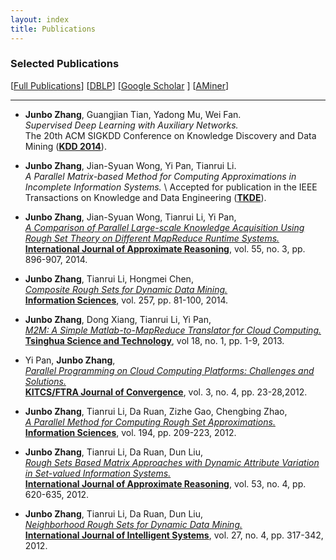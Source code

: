 ```yaml
---
layout: index
title: Publications
---
```


### Selected Publications 

[[Full Publications](/fullpublications)]
[[DBLP](http://www.informatik.uni-trier.de/~ley/pers/hd/z/Zhang:Junbo.html)]
[[Google Scholar](http://scholar.google.com/citations?user=sQpMBqsAAAAJ&hl=en) ]
[[AMiner](http://arnetminer.org/person/junbo-zhang-1557448.html)]

* * *
-	**Junbo Zhang**, Guangjian Tian, Yadong Mu, Wei Fan. \
	*Supervised Deep Learning with Auxiliary Networks.*\
	The 20th ACM SIGKDD Conference on Knowledge Discovery and Data Mining ([**KDD 2014**](http://www.kdd.org/kdd2014/)).

-	**Junbo Zhang**, Jian-Syuan Wong, Yi Pan, Tianrui Li. \
	*A Parallel Matrix-based Method for Computing Approximations in Incomplete Information Systems.* \ 
	Accepted for publication in the IEEE Transactions on Knowledge and Data Engineering ([**TKDE**](http://www.computer.org/portal/web/tkde)).

-   **Junbo Zhang**, Jian-Syuan Wong, Tianrui Li, Yi Pan,\
     [*A Comparison of Parallel Large-scale Knowledge Acquisition Using
    Rough Set Theory on Different MapReduce Runtime
    Systems.*](http://dx.doi.org/10.1016/j.ijar.2013.08.003)\
     [**International Journal of Approximate Reasoning**](http://www.journals.elsevier.com/international-journal-of-approximate-reasoning),
    vol. 55, no. 3, pp. 896-907, 2014.
    
-   **Junbo Zhang**, Tianrui Li, Hongmei Chen,\
     [*Composite Rough Sets for Dynamic Data
    Mining.*](http://dx.doi.org/10.1016/j.ins.2013.08.016)\
     [**Information Sciences**](http://www.journals.elsevier.com/information-sciences),
    vol. 257, pp. 81-100, 2014. 
    
-   **Junbo Zhang**, Dong Xiang, Tianrui Li, Yi Pan,\
     [*M2M: A Simple Matlab-to-MapReduce Translator for Cloud
    Computing.*](http://ieeexplore.ieee.org/xpl/articleDetails.jsp?tp=&arnumber=6449402&contentType=Journals+%26+Magazines&queryText%3DM2M%3A+A+simple+Matlab-to-MapReduce+translator+for+Cloud+Computing)\
     [**Tsinghua Science and
    Technology**](http://qhxb.lib.tsinghua.edu.cn/english/), vol 18, no.
    1, pp. 1-9, 2013. 
    
-   Yi Pan, **Junbo Zhang**,\
     [*Parallel Programming on Cloud Computing Platforms: Challenges and
    Solutions.*](http://www.ftrai.org/xe/index.php?mid=joc_published&category=37964&search_keyword=section&search_target=title&document_srl=38459)\
     [**KITCS/FTRA Journal of Convergence**](http://www.ftrai.org/joc/),
    vol. 3, no. 4, pp. 23-28,2012. 
    
-   **Junbo Zhang**, Tianrui Li, Da Ruan, Zizhe Gao, Chengbing Zhao,\
     [*A Parallel Method for Computing Rough Set
    Approximations.*](http://dx.doi.org/10.1016/j.ins.2011.12.036)\
     [**Information
    Sciences**](http://www.journals.elsevier.com/information-sciences),
    vol. 194, pp. 209-223, 2012. 
    
-   **Junbo Zhang**, Tianrui Li, Da Ruan, Dun Liu,\
     [*Rough Sets Based Matrix Approaches with Dynamic Attribute
    Variation in Set-valued Information
    Systems.*](http://dx.doi.org/10.1016/j.ijar.2012.01.001)\
     [**International Journal of Approximate
    Reasoning**](http://www.journals.elsevier.com/international-journal-of-approximate-reasoning),
    vol. 53, no. 4, pp. 620-635, 2012.
    
-   **Junbo Zhang**, Tianrui Li, Da Ruan, Dun Liu,\
     [*Neighborhood Rough Sets for Dynamic Data
    Mining.*](http://dx.doi.org/10.1002/int.21523)\
     [**International Journal of Intelligent
    Systems**](http://onlinelibrary.wiley.com/journal/10.1002/[ISSN]1098-111X),
    vol. 27, no. 4, pp. 317-342, 2012.
